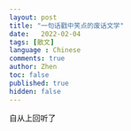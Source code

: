 ```yaml
---
layout: post
title: "一句话戳中笑点的废话文学"
date:   2022-02-04
tags: [散文]
language : Chinese
comments: true
author: Zhen
toc: false
published: true
hidden: false
---
```

自从上回听了
<!--stackedit_data:
eyJoaXN0b3J5IjpbLTIwNDQ5MjEzMzNdfQ==
-->